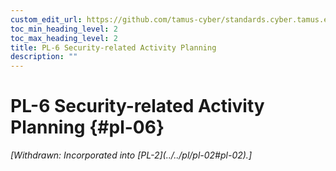 ```yaml
---
custom_edit_url: https://github.com/tamus-cyber/standards.cyber.tamus.edu/tree/main/static/content/tamus.edu/TAMUS_profile.xml
toc_min_heading_level: 2
toc_max_heading_level: 2
title: PL-6 Security-related Activity Planning
description: ""
---
```


# PL-6 Security-related Activity Planning {#pl-06}


<prop xmlns="http://csrc.nist.gov/ns/oscal/1.0" name="status" value="withdrawn">
            <em>[Withdrawn: Incorporated into [PL-2](../../pl/pl-02#pl-02).]</em>
         </prop>
         

